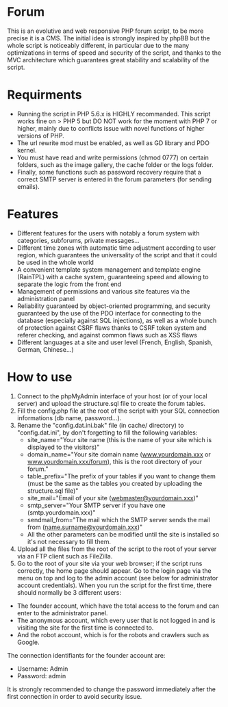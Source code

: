 # Forum
This is an evolutive and web responsive PHP forum script, to be more precise it is a CMS. The initial idea is strongly inspired by phpBB but the whole script is noticeably different, in particular due to the many optimizations in terms of speed and security of the script, and thanks to the MVC architecture which guarantees great stability and scalability of the script.
# Requirments
* Running the script in PHP 5.6.x is HIGHLY recommanded. This script works fine on > PHP 5 but DO NOT work for the moment with PHP 7 or higher, mainly due to conflicts issue with novel functions of higher versions of PHP.
* The url rewrite mod must be enabled, as well as GD library and PDO kernel.
* You must have read and write permissions (chmod 0777) on certain folders, such as the image gallery, the cache folder or the logs folder.
* Finally, some functions such as password recovery require that a correct SMTP server is entered in the forum parameters (for sending emails).
# Features
* Different features for the users with notably a forum system with categories, subforums, private messages...
* Different time zones with automatic time adjustment according to user region, which guarantees the universality of the script and that it could be used in the whole world
* A convenient template system management and template engine (RainTPL) with a cache system, guaranteeing speed and allowing to separate the logic from the front end
* Management of permissions and various site features via the administration panel
* Reliability guaranteed by object-oriented programming, and security guaranteed by the use of the PDO interface for connecting to the database (especially against SQL injections), as well as a whole bunch of protection against CSRF flaws thanks to CSRF token system and referer checking, and against common flaws such as XSS flaws
* Different languages at a site and user level (French, English, Spanish, German, Chinese...)
# How to use
1. Connect to the phpMyAdmin interface of your host (or of your local server)  and upload the structure.sql file to create the forum tables.
2. Fill the config.php file at the root of the script with your SQL connection informations (db name, password...).
3. Rename the "config.dat.ini.bak" file (in cache/ directory) to "config.dat.ini", by don't forgetting to fill the following variables:
	* site_name="Your site name (this is the name of your site which is displayed to the visitors)"
	* domain_name="Your site domain name (www.yourdomain.xxx or www.yourdomain.xxx/forum), this is the root directory of your forum."
	* table_prefix="The prefix of your tables if you want to change them (must be the same as the tables you created by uploading the structure.sql file)"
	* site_mail="Email of your site (webmaster@yourdomain.xxx)"
	* smtp_server="Your SMTP server if you have one (smtp.yourdomain.xxx)"
	* sendmail_from="The mail which the SMTP server sends the mail from (name.surname@yourdomain.xxx)"
	* All the other parameters can be modified until the site is installed so it's not necessary to fill them.
4. Upload all the files from the root of the script to the root of your server via an FTP client such as FileZilla.
5. Go to the root of your site via your web browser; if the script runs correctly, the home page should appear. Go to the login page via the menu on top and log to the admin account (see below for administrator account credentials).
When you run the script for the first time, there should normally be 3 different users:
* The founder account, which have the total access to the forum and can enter to the administrator panel.
* The anonymous account, which every user that is not logged in and is visiting the site for the first time is connected to.
* And the robot account, which is for the robots and crawlers such as Google.

The connection identifiants for the founder account are:
* Username: Admin
* Password: admin

It is strongly recommended to change the password immediately after the first connection in order to avoid security issue.